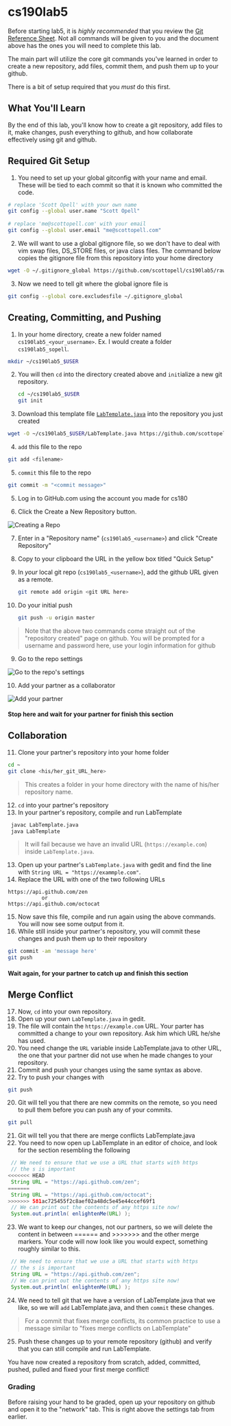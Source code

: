 cs190lab5
=========
Before starting lab5, it is _highly recommended_ that you review the [Git Reference Sheet](./git_reference.md). Not all commands will be given to you and the document above has the ones you will need to complete this lab.

The main part will utilize the core git commands you've learned in order to create a new repository, add files, commit them, and push them up to your github.

There is a bit of setup required that you _must_ do this first.

## What You'll Learn
By the end of this lab, you'll know how to create a git repository, add files to it, make changes, push everything to github, and how collaborate effectively using git and github.

## Required Git Setup
1. You need to set up your global gitconfig with your name and email. These will be tied to each commit so that it is known who committed the code.
  
  ```bash
  # replace 'Scott Opell' with your own name
  git config --global user.name "Scott Opell" 
    
  # replace 'me@scottopell.com' with your email
  git config --global user.email "me@scottopell.com"
  ```

2. We will want to use a global gitignore file, so we don't have to deal with vim swap files, DS_STORE files, or java class files. The command below copies the gitignore file from this repository into your home directory

  ```bash
  wget -O ~/.gitignore_global https://github.com/scottopell/cs190lab5/raw/master/gitignore_global
  ```

3. Now we need to tell git where the global ignore file is 

  ```bash
  git config --global core.excludesfile ~/.gitignore_global
  ```

## Creating, Committing, and Pushing

1. In your home directory, create a new folder named `cs190lab5_<your_username>`.  Ex. I would create a folder `cs190lab5_sopell`.

  ```bash
  mkdir ~/cs190lab5_$USER
  ```

2. You will then `cd` into the directory created above and `init`ialize a new git repository.

   ```bash
   cd ~/cs190lab5_$USER
   git init
   ```

3. Download this template file [`LabTemplate.java`](./LabTemplate.java) into the repository you just created

  ```bash
  wget -O ~/cs190lab5_$USER/LabTemplate.java https://github.com/scottopell/cs190lab5/raw/master/LabTemplate.java
  ```

4. `add` this file to the repo

  ```bash
  git add <filename>
  ```

5. `commit` this file to the repo

  ```bash
  git commit -m "<commit message>"
  ```

5. Log in to GitHub.com using the account you made for cs180

6. Click the Create a New Repository button.

  ![*Creating a Repo*](http://i.imgur.com/01vKjfU.jpg) 
  
7. Enter in a "Repository name" (`cs190lab5_<username>`) and click "Create Repository"
8. Copy to your clipboard the URL in the yellow box titled "Quick Setup"
7. In _your_ local git repo (`cs190lab5_<username>`), add the github URL given as a remote.

   ```bash
   git remote add origin <git URL here>
   ```

8. Do your initial push

   ```bash
   git push -u origin master
   ```

  > Note that the above two commands come straight out of the "repository created" page on github.
  > You will be prompted for a username and password here, use your login information for github

  
9. Go to the repo settings

  ![*Go to the repo's settings*](http://i.imgur.com/LCQdeWv.jpg)

10. Add your partner as a collaborator

  ![Add your partner](http://i.imgur.com/KEPd3ja.jpg)

  #### Stop here and wait for your partner for finish this section
  
## Collaboration

11. Clone your partner's repository into your home folder

  ```bash
  cd ~
  git clone <his/her_git_URL_here> 
  ```
  > This creates a folder in your home directory with the name of his/her repository name.
  
12. `cd` into your partner's repository
12. In your partner's repository, compile and run LabTemplate

  ```bash
   javac LabTemplate.java
   java LabTemplate
  ```
  > It will fail because we have an invalid URL (`https://example.com`) inside `LabTemplate.java`.
  
13. Open up your partner's `LabTemplate.java`  with gedit and find the line with `String URL = "https://exammple.com"`.
14. Replace the URL with one of the two following URLs
   
   ```
   https://api.github.com/zen
              or
   https://api.github.com/octocat
   ```

15. Now save this file, compile and run again using the above commands. You will now see some output from it.
16. While still inside your partner's repository, you will commit these changes and push them up to their repository

   ```bash
   git commit -am 'message here'
   git push
   ```

  #### Wait again, for your partner to catch up and finish this section
  
## Merge Conflict

17. Now, `cd` into your own repository. 
18. Open up your own `LabTemplate.java` in gedit.
19. The file will contain the `https://example.com` URL. Your parter has committed a change to your own repository. Ask him which URL he/she has used.
18. You need change the `URL` variable inside LabTemplate.java to other URL, the one that your partner did not use when he made changes to your repository.
18. Commit and push your changes using the same syntax as above.
19. Try to push your changes with 
   
   ```bash
   git push
   ```

20. Git will tell you that there are new commits on the remote, so you need to pull them before you can push any of your commits.

   ```bash
   git pull
   ```
   
21. Git will tell you that there are merge conflicts LabTemplate.java
22. You need to now open up LabTemplate in an editor of choice, and look for the section resembling the following

   ```java
    // We need to ensure that we use a URL that starts with https
    // the s is important
<<<<<<< HEAD
    String URL = "https://api.github.com/zen";
=======
    String URL = "https://api.github.com/octocat";
>>>>>>> 581ac725455f2c8aef02a48dc5e45e44ccef69f1
    // We can print out the contents of any https site now!
    System.out.println( enlightenMe(URL) );
   ```
   
23. We want to keep _our_ changes, not our partners, so we will delete the content in between ====== and >>>>>>> and the other merge markers. Your code will now look like you would expect, something roughly similar to this.

   ```java
    // We need to ensure that we use a URL that starts with https
    // the s is important
    String URL = "https://api.github.com/zen";
    // We can print out the contents of any https site now!
    System.out.println( enlightenMe(URL) );
   ```

24. We need to tell git that we have a version of LabTemplate.java that we like, so we will `add` LabTemplate.java, and then `commit` these changes.
  > For a commit that fixes merge conflicts, its common practice to use a message similar to "fixes merge conflicts on LabTemplate"

25. Push these changes up to your remote repository (github) and verify that you can still compile and run LabTemplate.

You have now created a repository from scratch, added, committed, pushed, pulled and fixed your first merge conflict!



### Grading
Before raising your hand to be graded, open up your repository on github and open it to the "network" tab. This is right above the settings tab from earlier. 

